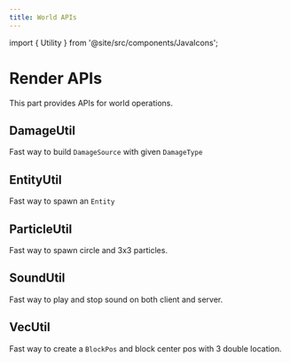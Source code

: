 ```yaml
---
title: World APIs
---
```


import { Utility } from '@site/src/components/JavaIcons';

# Render APIs

This part provides APIs for world operations.

## DamageUtil <Utility/>

Fast way to build `DamageSource` with given `DamageType`

## EntityUtil <Utility/>

Fast way to spawn an `Entity`

## ParticleUtil <Utility/>

Fast way to spawn circle and 3x3 particles.

## SoundUtil <Utility/>

Fast way to play and stop sound on both client and server.

## VecUtil <Utility/>

Fast way to create a `BlockPos` and block center pos with 3 double location.